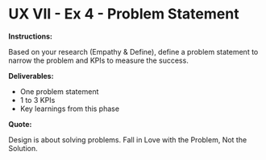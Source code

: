 # UX VII - Ex 4 - Problem Statement

**Instructions:** 

Based on your research (Empathy & Define), define a problem statement to narrow the problem and KPIs to measure the success.

**Deliverables:** 

- One problem statement
- 1 to 3 KPIs
- Key learnings from this phase

**Quote:** 

Design is about solving problems. Fall in Love with the Problem, Not the Solution.